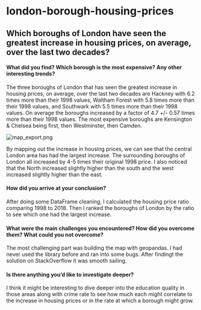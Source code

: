 # london-borough-housing-prices

## Which boroughs of London have seen the greatest increase in housing prices, on average, over the last two decades?

#### What did you find? Which borough is the most expensive? Any other interesting trends?

The three boroughs of London that has seen the greatest increase in housing prices, on average, over the last two decades are Hackney with 6.2 times more than their 1998 values, Waltham Forest with 5.8 times more than their 1998 values, and Southwark with 5.5 times more than their 1998 values. On average the boroughs increased by a factor of 4.7 +/- 0.57 times more than their 1998 values. 
The most expensive boroughs are Kensington & Chelsea being first, then Westminster, then Camden. 

![map_export.png](attachment:map_export.png)

By mapping out the increase in housing prices, we can see that the central London area has had the largest increase. The surrounding boroughs of London all increased by 4-5 times their original 1998 price. I also noticed that the North increased slightly higher than the south and the west increased slightly higher than the east.

#### How did you arrive at your conclusion?

After doing some DataFrame cleaning, I calculated the housing price ratio comparing 1998 to 2018. Then I ranked the boroughs of London by the ratio to see which one had the largest increase. 

#### What were the main challenges you encountered? How did you overcome them? What could you not overcome?
The most challenging part was building the map with geopandas. I had never used the library before and ran into some bugs. After findingt the solution on StackOverflow it was smooth sailing.

#### Is there anything you’d like to investigate deeper?
I think it might be interesting to dive deeper into the education quality in those areas along with crime rate to see how much each might correlate to the increase in housing prices or in the rate at which a borough might grow.
